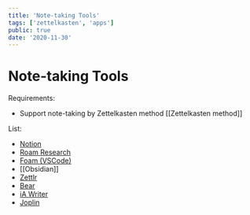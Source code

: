 ```yaml
---
title: 'Note-taking Tools'
tags: ['zettelkasten', 'apps']
public: true
date: '2020-11-30'
---
```


# Note-taking Tools

Requirements:

- Support note-taking by Zettelkasten method [[Zettelkasten method]]

List:

- [Notion](https://www.notion.so/)
- [Roam Research](https://roamresearch.com/)
- [Foam (VSCode)](https://foambubble.github.io/foam/)
- [[Obsidian]]
- [Zettlr](https://www.zettlr.com/)
- [Bear](https://bear.app/)
- [iA Writer](https://ia.net/writer)
- [Joplin](https://joplinapp.org/)


